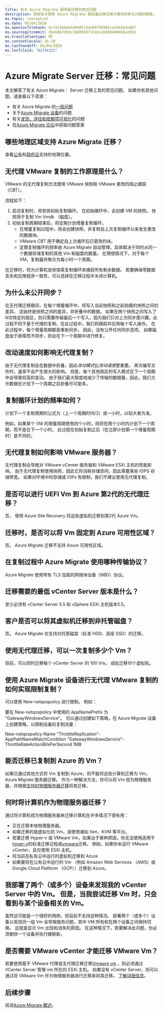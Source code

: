 ```yaml
---
title: 有关 Azure Migrate 服务器迁移的常见问题
description: 获取有关使用 Azure Migrate 服务器迁移迁移计算机的常见问题的解答。
ms.topic: conceptual
ms.date: 05/04/2020
ms.openlocfilehash: 0cfe23b4e544040fc3ab69796988ca34b1bdcdbf
ms.sourcegitcommit: 3beb067d5dc3d8895971b1bc18304e004b8a19b3
ms.translationtype: MT
ms.contentlocale: zh-CN
ms.lasthandoff: 05/04/2020
ms.locfileid: "82744322"
---
```

# <a name="azure-migrate-server-migration-common-questions"></a>Azure Migrate Server 迁移：常见问题

本文解答了有关 Azure Migrate： Server 迁移工具的常见问题。 如果你有其他问题，请查看以下资源：

- 有关 Azure Migrate 的[一般问题](resources-faq.md)
- 关于[Azure Migrate 设备](common-questions-appliance.md)的问题
- 有关[发现、评估和依赖项可视化](common-questions-discovery-assessment.md)的问题
- 在[Azure Migrate 论坛](https://aka.ms/AzureMigrateForum)中获取问题答案

## <a name="what-geographies-are-supported-for-migration-with-azure-migrate"></a>哪些地理区域支持 Azure Migrate 迁移？

查看[公有](migrate-support-matrix.md#supported-geographies-public-cloud)和[政府云](migrate-support-matrix.md#supported-geographies-azure-government)支持的地理位置。

## <a name="how-does-agentless-vmware-replication-work"></a>无代理 VMware 复制的工作原理是什么？

VMware 的无代理复制方法使用 VMware 快照和 VMware 更改的阻止跟踪（CBT）。

流程如下：

1. 启动复制时，将安排初始复制循环。 在初始循环中，会创建 VM 的快照。 快照用于复制 Vm Vmdk （磁盘）。 
2. 初始复制周期结束后，将定期计划增量复制循环。
    - 在增量复制过程中，将会创建快照，并复制自上次复制循环以来发生更改的数据块。
    - VMware CBT 用于确定自上次循环后已更改的块。
    - 定期复制循环的频率由 Azure Migrate 自动管理，具体取决于同时从同一个数据存储复制的其他 Vm 和磁盘的数量。 在理想情况下，对于每个 VM，复制最终聚合为每小时一个周期。

在迁移时，将为计算机安排按需复制循环来捕获所有剩余数据。 若要确保零数据丢失和应用程序一致性，可以选择在迁移过程中关闭计算机。

## <a name="why-isnt-resynchronization-exposed"></a>为什么未公开同步？

在无代理迁移期间，在每个增量循环中，将写入当前快照和之前拍摄的快照之间的差异。 这始终是快照之间的差异，并折叠中的数据。 如果在两个快照之间写入了*N*次特定的扇区，则只需要传输最后一个写入，因为我们只对上次同步感兴趣。此过程不同于基于代理的复制，在此过程中，我们将跟踪并应用每个写入操作。 在此过程中，每个增量周期都是重新同步。 因此，没有公开任何同步选项。 如果磁盘由于故障而不同步，则会在下一个周期中进行修复。 

## <a name="how-does-churn-rate-affect-agentless-replication"></a>改动速度如何影响无代理复制？

由于无代理复制会在数据中折叠，因此*改动模式*比*改动速度*更重要。 再次编写文件时，速率不会产生很大的影响。 但是，每个其他扇区的写入模式在下一个周期中会导致较高的变动。 由于我们最大限度地减少了传输的数据量，因此，我们允许数据在计划下一个周期之前折叠尽可能多。  

## <a name="how-frequently-is-a-replication-cycle-scheduled"></a>复制循环计划的频率如何？

计划下一个复制周期的公式为（上一个周期时间/2）或一小时，以较大者为准。

例如，如果某个 VM 的增量周期使用四个小时，则将在两个小时内计划下一个周期，而不是在下一个小时。 此过程在初始复制之后（在立即计划第一个增量周期时）是不同的。

## <a name="how-does-agentless-replication-affect-vmware-servers"></a>无代理复制如何影响 VMware 服务器？

无代理复制会导致对 VMware vCenter 服务器和 VMware ESXi 主机的性能影响。 由于无代理复制使用快照，因此它将消耗存储空间，因此需要某些 IOPS 存储带宽。 如果对环境中的存储或 IOPs 有限制，我们不建议使用无代理复制。

## <a name="can-i-do-agentless-migration-of-uefi-vms-to-azure-gen-2"></a>是否可以进行 UEFI Vm 到 Azure 第2代的无代理迁移？

否。 使用 Azure Site Recovery 将这些虚拟机迁移到第2代 Azure Vm。 

## <a name="can-i-pin-vms-to-azure-availability-zones-when-i-migrate"></a>迁移时，是否可以将 Vm 固定到 Azure 可用性区域？

否。 Azure Migrate 迁移不支持 Azure 可用性区域。

## <a name="what-transport-protocol-does-azure-migrate-use-during-replication"></a>在复制过程中 Azure Migrate 使用哪种传输协议？

Azure Migrate 使用带有 TLS 加密的网络块设备（NBD）协议。

## <a name="what-is-the-minimum-vcenter-server-version-required-for-migration"></a>迁移需要的最低 vCenter Server 版本是什么？

至少必须有 vCenter Server 5.5 和 vSphere ESXi 主机版本5.5。

## <a name="can-customers-migrate-their-vms-to-unmanaged-disks"></a>客户是否可以将其虚拟机迁移到非托管磁盘？

否。 Azure Migrate 仅支持对托管磁盘（标准 HDD、高级 SSD）的迁移。

## <a name="how-many-vms-can-i-replicate-at-one-time-by-using-agentless-migration"></a>使用无代理迁移，可以一次复制多少个 Vm？

目前，可以同时迁移每个 vCenter Server 的 100 Vm。 成批迁移10个虚拟机。

## <a name="how-do-i-throttle-replication-in-using-azure-migrate-appliance-for-agentless-vmware-replication"></a>使用 Azure Migrate 设备进行无代理 VMware 复制的如何实现限制复制？  

可以使用 New-netqospolicy 进行限制。 例如：

要在 New-netqospolicy 中使用的 AppNamePrefix 为 "GatewayWindowsService"。 可以通过创建如下策略，在 Azure Migrate 设备上创建策略，以限制设备的复制流量：
 
New-netqospolicy-Name "ThrottleReplication"-AppPathNameMatchCondition "GatewayWindowsService"-ThrottleRateActionBitsPerSecond 1MB

## <a name="can-i-migrate-vms-that-are-already-being-replicated-to-azure"></a>能否迁移已复制到 Azure 的 Vm？ 

如果已通过其他方式将 Vm 复制到 Azure，则不能将这些计算机迁移为 Vm，Azure Migrate 服务器迁移。 作为一种解决方法，你可以将 Vm 视为物理服务器，并根据[支持的物理服务器迁移](migrate-support-matrix-physical-migration.md)将其迁移。

## <a name="when-do-i-migrate-machines-as-physical-servers"></a>何时将计算机作为物理服务器迁移？

通过将计算机视为物理服务器来迁移计算机在许多情况下很有用：

- 正在迁移本地物理服务器。
- 如果迁移的是虚拟化的 Vm，请使用诸如 Xen、KVM 等平台。
- 若要迁移 Hyper-v 或 VMware Vm，如果出于某种原因，你无法使用适用于[hyper-v](tutorial-migrate-hyper-v.md)的标准迁移过程或[vmware](server-migrate-overview.md)迁移。 例如，如果你未运行 VMware vCenter，且仅使用 ESXi 主机。
- 将当前在私有云中运行的虚拟机迁移到 Azure
- 如果要将在公有云中运行的 Vm （例如 Amazon Web Services （AWS）或 Google Cloud Platform （GCP））迁移到 Azure。

## <a name="i-deployed-two-or-more-appliances-to-discover-vms-in-my-vcenter-server-however-when-i-try-to-migrate-the-vms-i-only-see-vms-corresponding-to-one-of-the-appliance"></a>我部署了两个（或多个）设备来发现我的 vCenter Server 中的 Vm。 但是，当我尝试迁移 Vm 时，只会看到与某个设备相关的 Vm。

虽然这可能是一个很好的用例，但目前不支持这种情况。 部署两个（或多个）设备以发现同一组 Vm 会导致服务问题，其中 VM 所有权在两个设备之间保持切换。 这就是显示 Vm 出现和消失的原因。 在这种情况下，若要解决此问题，你必须删除一个设备并执行硬刷新。

## <a name="do-i-need-vmware-vcenter-to-migrate-vmware-vms"></a>是否需要 VMware vCenter 才能迁移 VMware Vm？
若要使用基于 VMware 代理或无代理迁移迁移[Vmware vm](server-migrate-overview.md) ，则必须通过 VCenter Server 管理 vm 所在的 ESXi 主机。 如果没有 vCenter Server，则可以通过将 VMware Vm 作为物理服务器进行迁移来将其迁移。 [了解详细信息](migrate-support-matrix-physical-migration.md)。
 
## <a name="next-steps"></a>后续步骤

阅读[Azure Migrate 概述](migrate-services-overview.md)。
